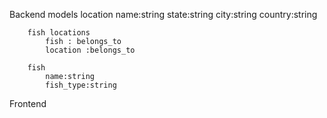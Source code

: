 Backend
    models
        location
            name:string
            state:string
            city:string
            country:string

        fish locations
            fish : belongs_to
            location :belongs_to

        fish
            name:string
            fish_type:string
            

Frontend
